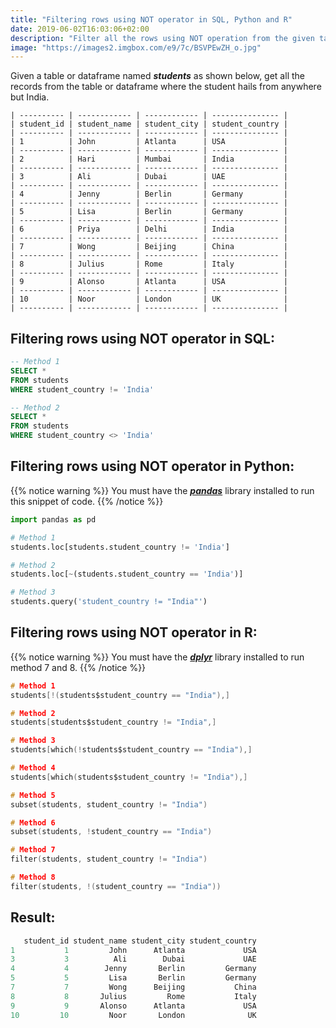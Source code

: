 ```yaml
---
title: "Filtering rows using NOT operator in SQL, Python and R"
date: 2019-06-02T16:03:06+02:00
description: "Filter all the rows using NOT operation from the given table in SQL or given dataframe in Python or R."
image: "https://images2.imgbox.com/e9/7c/BSVPEwZH_o.jpg"
---
```


Given a table or dataframe named *__students__* as shown below, get all the records from the table or dataframe where the student hails from anywhere but India.

```
| ---------- | ------------ | ------------ | --------------- |
| student_id | student_name | student_city | student_country |
| ---------- | ------------ | ------------ | --------------- |
| 1          | John         | Atlanta      | USA             |
| ---------- | ------------ | ------------ | --------------- |
| 2          | Hari         | Mumbai       | India           |
| ---------- | ------------ | ------------ | --------------- |
| 3          | Ali          | Dubai        | UAE             |
| ---------- | ------------ | ------------ | --------------- |
| 4          | Jenny        | Berlin       | Germany         |
| ---------- | ------------ | ------------ | --------------- |
| 5          | Lisa         | Berlin       | Germany         |
| ---------- | ------------ | ------------ | --------------- |
| 6          | Priya        | Delhi        | India           |
| ---------- | ------------ | ------------ | --------------- |
| 7          | Wong         | Beijing      | China           |
| ---------- | ------------ | ------------ | --------------- |
| 8          | Julius       | Rome         | Italy           |
| ---------- | ------------ | ------------ | --------------- |
| 9          | Alonso       | Atlanta      | USA             |
| ---------- | ------------ | ------------ | --------------- |
| 10         | Noor         | London       | UK              |
| ---------- | ------------ | ------------ | --------------- |
```

## Filtering rows using NOT operator in SQL:

```SQL
-- Method 1
SELECT * 
FROM students
WHERE student_country != 'India'

-- Method 2
SELECT * 
FROM students
WHERE student_country <> 'India'
```

## Filtering rows using NOT operator in Python:

{{% notice warning %}}
You must have the *__[pandas](https://pandas.pydata.org/)__* library installed to run this snippet of code.
{{% /notice %}}

```Python
import pandas as pd

# Method 1
students.loc[students.student_country != 'India']

# Method 2
students.loc[~(students.student_country == 'India')]

# Method 3
students.query('student_country != "India"')
```

## Filtering rows using NOT operator in R:

{{% notice warning %}}
You must have the *__[dplyr](https://dplyr.tidyverse.org/)__* library installed to run method 7 and 8.
{{% /notice %}}

```C
# Method 1
students[!(students$student_country == "India"),]

# Method 2
students[students$student_country != "India",]

# Method 3
students[which(!students$student_country == "India"),]

# Method 4
students[which(students$student_country != "India"),]

# Method 5
subset(students, student_country != "India")

# Method 6
subset(students, !student_country == "India")

# Method 7
filter(students, student_country != "India")

# Method 8
filter(students, !(student_country == "India"))
```

## Result:

```C
   student_id student_name student_city student_country
1           1         John      Atlanta             USA
3           3          Ali        Dubai             UAE
4           4        Jenny       Berlin         Germany
5           5         Lisa       Berlin         Germany
7           7         Wong      Beijing           China
8           8       Julius         Rome           Italy
9           9       Alonso      Atlanta             USA
10         10         Noor       London              UK
```